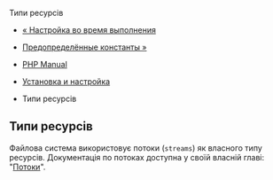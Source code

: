 Типи ресурсів

-   [« Настройка во время выполнения](filesystem.configuration.html)
    
-   [Предопределённые константы »](filesystem.constants.html)
    
-   [PHP Manual](index.html)
    
-   [Установка и настройка](filesystem.setup.html)
    
-   Типи ресурсів
    

## Типи ресурсів

Файлова система використовує потоки (`streams`) як власного типу ресурсів. Документація по потоках доступна у своїй власній главі: "[Потоки](book.stream.html)".